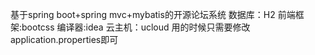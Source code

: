 基于spring boot+spring mvc+mybatis的开源论坛系统
数据库：H2
前端框架:bootcss
编译器:idea
云主机：ucloud
用的时候只需要修改application.properties即可
